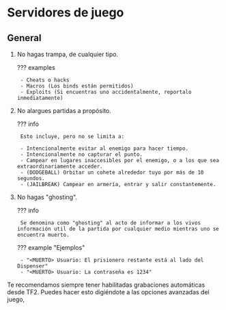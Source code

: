 # Servidores de juego

## General

1. No hagas trampa, de cualquier tipo.

    ??? examples

        - Cheats o hacks
        - Macros (Los binds están permitidos)
        - Exploits (Si encuentras uno accidentalmente, reportalo inmediatamente)

2. No alargues partidas a propósito.

    ??? info

        Esto incluye, pero no se limita a:

        - Intencionalmente evitar al enemigo para hacer tiempo.
        - Intencionalmente no capturar el punto.
        - Campear en lugares inaccesibles por el enemigo, o a los que sea extraordinariamente acceder.
        - (DODGEBALL) Orbitar un cohete alrededor tuyo por más de 10 segundos.
        - (JAILBREAK) Campear en armería, entrar y salir constantemente.

3. No hagas "ghosting".

    ??? info

        Se denomina como "ghosting" al acto de informar a los vivos información util de la partida por cualquier medio mientras uno se encuentra muerto.

    ??? example "Ejemplos"

        - "<MUERTO> Usuario: El prisionero restante está al lado del Dispenser"
        - "<MUERTO> Usuario: La contraseña es 1234"

Te recomendamos siempre tener habilitadas grabaciones automáticas desde TF2. Puedes hacer esto digiéndote a las opciones avanzadas del juego, 